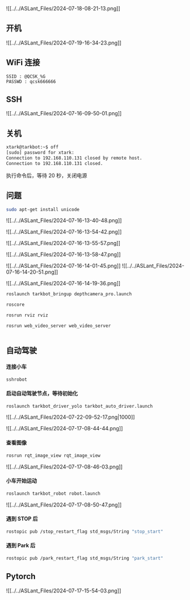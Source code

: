 ![[../../ASLant_Files/2024-07-18-08-21-13.png]]
## 开机
![[../../ASLant_Files/2024-07-19-16-34-23.png]]
## WiFi 连接
```text
SSID : @QCSK_%G
PASSWD : qcsk666666
```
## SSH
![[../../ASLant_Files/2024-07-16-09-50-01.png]]

## 关机

```sh
xtark@tarkbot:~$ off
[sudo] password for xtark:
Connection to 192.168.110.131 closed by remote host.
Connection to 192.168.110.131 closed.
```
执行命令后，等待 20 秒，关闭电源
## 问题

```sh
sudo apt-get install unicode
```


![[../../ASLant_Files/2024-07-16-13-40-48.png]]


![[../../ASLant_Files/2024-07-16-13-54-42.png]]

![[../../ASLant_Files/2024-07-16-13-55-57.png]]

![[../../ASLant_Files/2024-07-16-13-58-47.png]]

![[../../ASLant_Files/2024-07-16-14-01-45.png]]
![[../../ASLant_Files/2024-07-16-14-20-51.png]]

![[../../ASLant_Files/2024-07-16-14-19-36.png]]







```sh
roslaunch tarkbot_bringup depthcamera_pro.launch
```

```sh
roscore
```

```sh
rosrun rviz rviz
```

```sh
rosrun web_video_server web_video_server
```

```sh

```






## 自动驾驶
#### 连接小车

```sh
sshrobot
```

#### 启动自动驾驶节点，等待初始化

```sh
roslaunch tarkbot_driver_yolo tarkbot_auto_driver.launch
```

![[../../ASLant_Files/2024-07-22-09-52-17.png|1000]]

![[../../ASLant_Files/2024-07-17-08-44-44.png]]

#### 查看图像
```sh
rosrun rqt_image_view rqt_image_view
```

![[../../ASLant_Files/2024-07-17-08-46-03.png]]

#### 小车开始运动
```sh
roslaunch tarkbot_robot robot.launch
```

![[../../ASLant_Files/2024-07-17-08-50-47.png]]

#### 遇到 STOP 后
```sh
rostopic pub /stop_restart_flag std_msgs/String "stop_start"
```
#### 遇到 Park 后
```sh
rostopic pub /park_restart_flag std_msgs/String "park_start"
```

## Pytorch
![[../../ASLant_Files/2024-07-17-15-54-03.png]]